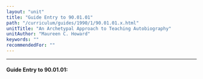 ```yaml
---
layout: "unit"
title: "Guide Entry to 90.01.01"
path: "/curriculum/guides/1990/1/90.01.01.x.html"
unitTitle: "An Archetypal Approach to Teaching Autobiography"
unitAuthor: "Maureen C. Howard"
keywords: ""
recommendedFor: ""
---
```

<body>
<hr/>
<h4>
Guide Entry to 90.01.01:
</h4>
</body>